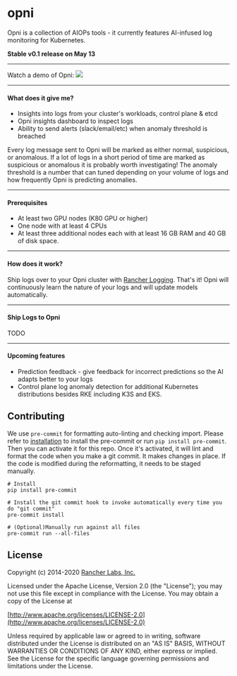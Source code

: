 # opni

Opni is a collection of AIOPs tools - it currently features AI-infused log monitoring for Kubernetes.

**Stable v0.1 release on May 13**
____

Watch a demo of Opni:
[![](https://opni-public.s3.us-east-2.amazonaws.com/opni_youtube.png)](http://www.youtube.com/watch?v=dq5Q_crQKvk "Introduction to Opni")
____
#### What does it give me?
* Insights into logs from your cluster's workloads, control plane & etcd
* Opni insights dashboard to inspect logs
* Ability to send alerts (slack/email/etc) when anomaly threshold is breached

Every log message sent to Opni will be marked as either normal, suspicious, or anomalous.
If a lot of logs in a short period of time are marked as suspicious or anomalous it is probably worth investigating!
The anomaly threshold is a number that can tuned depending on your volume of logs and how frequently Opni is predicting anomalies.
____
#### Prerequisites
* At least two GPU nodes (K80 GPU or higher)
* One node with at least 4 CPUs
* At least three additional nodes each with at least 16 GB RAM and 40 GB of disk space.
____
#### How does it work?
Ship logs over to your Opni cluster with [Rancher Logging](https://rancher.com/docs/rancher/v2.x/en/logging/v2.5/). That's it! Opni will continuously learn the nature of your logs and will update models automatically.
____
#### Ship Logs to Opni
TODO
____
#### Upcoming features
- Prediction feedback - give feedback for incorrect predictions so the AI adapts better to your logs
- Control plane log anomaly detection for additional Kubernetes distributions besides RKE including K3S and EKS.

## Contributing
We use `pre-commit` for formatting auto-linting and checking import. Please refer to [installation](https://pre-commit.com/#installation) to install the pre-commit or run `pip install pre-commit`. Then you can activate it for this repo. Once it's activated, it will lint and format the code when you make a git commit. It makes changes in place. If the code is modified during the reformatting, it needs to be staged manually.

```
# Install
pip install pre-commit

# Install the git commit hook to invoke automatically every time you do "git commit"
pre-commit install

# (Optional)Manually run against all files
pre-commit run --all-files
```

## License

Copyright (c) 2014-2020 [Rancher Labs, Inc.](http://rancher.com)

Licensed under the Apache License, Version 2.0 (the "License");
you may not use this file except in compliance with the License.
You may obtain a copy of the License at

[http://www.apache.org/licenses/LICENSE-2.0](http://www.apache.org/licenses/LICENSE-2.0)

Unless required by applicable law or agreed to in writing, software
distributed under the License is distributed on an "AS IS" BASIS,
WITHOUT WARRANTIES OR CONDITIONS OF ANY KIND, either express or implied.
See the License for the specific language governing permissions and
limitations under the License.
